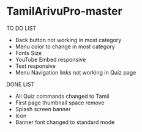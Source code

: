 # TamilArivuPro-master

TO DO LIST

- Back button not working in most category
- Menu color to change in most category
- Fonts Size
- YouTube Embed responsive
- Text responsive
- Menu Navigation links not working in Quiz page

DONE LIST
- All Quiz commands changed to Tamil
- First page thumbnail space remove
- Splash screen banner
- Icon
- Banner font changed to standard mode

